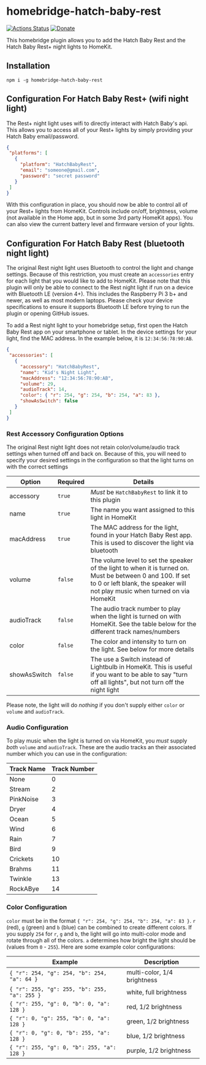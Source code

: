 # homebridge-hatch-baby-rest

[![Actions Status](https://github.com/dgreif/homebridge-hatch-baby-rest/workflows/Node%20CI/badge.svg)](https://github.com/dgreif/homebridge-hatch-baby-rest/actions)
[![Donate](https://badgen.net/badge/Donate/PayPal/91BE09)](https://www.paypal.me/dustingreif)

This homebridge plugin allows you to add the Hatch Baby Rest and the Hatch Baby Rest+ night lights to HomeKit.

## Installation

`npm i -g homebridge-hatch-baby-rest`

## Configuration For Hatch Baby Rest+ (wifi night light)

The Rest+ night light uses wifi to directly interact with Hatch Baby's api.  This allows you to access all of your Rest+ lights by simply providing your Hatch Baby email/password.

 ```json
{
  "platforms": [
    {
      "platform": "HatchBabyRest",
      "email": "someone@gmail.com",
      "password": "secret password"
    }
  ]
}
```

With this configuration in place, you should now be able to control all of your Rest+ lights from HomeKit.  Controls include on/off, brightness, volume (not available in the Home app, but in some 3rd party HomeKit apps).  You can also view the current battery level and firmware version of your lights.

## Configuration For Hatch Baby Rest (bluetooth night light)

The original Rest night light uses Bluetooth to control the light and change settings.  Because of this restriction, you must create an `accessories` entry for each light that you would like to add to HomeKit.  Please note that this plugin will only be able to connect to the Rest night light if run on a device with Bluetooth LE (version 4+).  This includes the Raspberry Pi 3 b+ and newer, as well as most modern laptops.  Please check your device specifications to ensure it supports Bluetooth LE before trying to run the plugin or opening GitHub issues.

To add a Rest night light to your homebridge setup, first open the Hatch Baby Rest app on your smartphone or tablet.  In the device settings for your light, find the MAC address.  In the example below, it is `12:34:56:78:90:AB`.

 ```json
{
  "accessories": [
    {
      "accessory": "HatchBabyRest",
      "name": "Kid's Night Light",
      "macAddress": "12:34:56:78:90:AB",
      "volume": 29,
      "audioTrack": 14,
      "color": { "r": 254, "g": 254, "b": 254, "a": 83 },
      "showAsSwitch": false
    }
  ]
}
```

### Rest Accessory Configuration Options

The original Rest night light does not retain color/volume/audio track settings when turned off and back on.  Because of this, you will need to specify your desired settings in the configuration so that the light turns on with the correct settings

Option | Required | Details
--- | --- | ---
accessory | `true` | _Must_ be `HatchBabyRest` to link it to this plugin
name | `true` | The name you want assigned to this light in HomeKit
macAddress | `true` | The MAC address for the light, found in your Hatch Baby Rest app.  This is used to discover the light via bluetooth
volume | `false` | The volume level to set the speaker of the light to when it is turned on.  Must be between 0 and 100.  If set to 0 or left blank, the speaker will not play music when turned on via HomeKit
audioTrack | `false` | The audio track number to play when the light is turned on with HomeKit.  See the table below for the different track names/numbers
color | `false` | The color and intensity to turn on the light. See below for more details
showAsSwitch | `false` | The use a Switch instead of Lightbulb in HomeKit.  This is useful if you want to be able to say "turn off all lights", but not turn off the night light

Please note, the light will do _nothing_ if you don't supply either `color` or `volume` and `audioTrack`.

### Audio Configuration

To play music when the light is turned on via HomeKit, you _must_ supply _both_ `volume` and `audioTrack`.  These are the audio tracks an their associated number which you can use in the configuration:

Track Name | Track Number
--- | ---
None | 0
Stream | 2
PinkNoise | 3
Dryer | 4
Ocean | 5
Wind | 6
Rain | 7
Bird | 9
Crickets | 10
Brahms | 11
Twinkle | 13
RockABye | 14

### Color Configuration

`color` must be in the format `{ "r": 254, "g": 254, "b": 254, "a": 83 }`.  `r` (red), `g` (green) and `b` (blue) can be combined to create different colors.  If you supply `254` for `r`, `g` and `b`, the light will go into multi-color mode and rotate through all of the colors.  `a` determines how bright the light should be (values from `0` - `255`).  Here are some example color configurations:

Example | Description
--- | ---
`{ "r": 254, "g": 254, "b": 254, "a": 64 }` | multi-color, 1/4 brightness
`{ "r": 255, "g": 255, "b": 255, "a": 255 }` | white, full brightness
`{ "r": 255, "g": 0, "b": 0, "a": 128 }` | red, 1/2 brightness
`{ "r": 0, "g": 255, "b": 0, "a": 128 }` | green, 1/2 brightness
`{ "r": 0, "g": 0, "b": 255, "a": 128 }` | blue, 1/2 brightness
`{ "r": 255, "g": 0, "b": 255, "a": 128 }` | purple, 1/2 brightness
